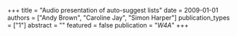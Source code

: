 +++
title = "Audio presentation of auto-suggest lists"
date = 2009-01-01
authors = ["Andy Brown", "Caroline Jay", "Simon Harper"]
publication_types = ["1"]
abstract = ""
featured = false
publication = "*W4A*"
+++

